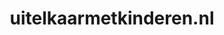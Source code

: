 ---
layout: post
title: "uitelkaarmetkinderen.nl"
internal_url: "/dutchgov/uitelkaarmetkinderen.nl.html"
subdomains_count: 4
all_subdomains_count: 4
urls_count: 4
ssl_rank: 0
http_rank: 70
url_link: /data/uitelkaarmetkinderen.nl/urls.txt
all_subdomains_link: /data/uitelkaarmetkinderen.nl/all_subdomains.txt
subdomains_link: /data/uitelkaarmetkinderen.nl/subdomains.txt
categories: dutchgov
---